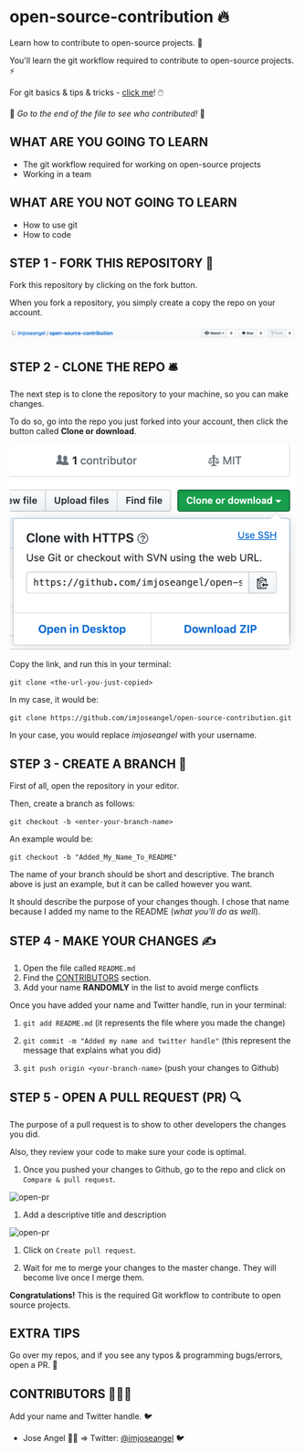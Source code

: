 # open-source-contribution 🔥

Learn how to contribute to open-source projects. 🚀

You'll learn the git workflow required to contribute to open-source projects. ⚡

For git basics & tips & tricks - [click me](https://github.com/imjoseangel/gittipstricks)! 🖱️

👀 _Go to the end of the file to see who contributed!_ 👀

## WHAT ARE YOU GOING TO LEARN

- The git workflow required for working on open-source projects
- Working in a team

## WHAT ARE YOU NOT GOING TO LEARN

- How to use git
- How to code

## STEP 1 - FORK THIS REPOSITORY 🍴

Fork this repository by clicking on the fork button.

When you fork a repository, you simply create a copy the repo on your account.

![fork-example](forkexample.png)

## STEP 2 - CLONE THE REPO 🛎️

The next step is to clone the repository to your machine, so you can make changes.

To do so, go into the repo you just forked into your account, then click the button called **Clone or download**.

![clone-example](clone.png)

Copy the link, and run this in your terminal:

`git clone <the-url-you-just-copied>`

In my case, it would be:

`git clone https://github.com/imjoseangel/open-source-contribution.git`

In your case, you would replace _imjoseangel_ with your username.

## STEP 3 - CREATE A BRANCH 🌲

First of all, open the repository in your editor.

Then, create a branch as follows:

`git checkout -b <enter-your-branch-name>`

An example would be:

`git checkout -b "Added_My_Name_To_README"`

The name of your branch should be short and descriptive. The branch above is just an example, but it can be called however you want.

It should describe the purpose of your changes though. I chose that name because I added my name to the README (_what you'll do as well_).

## STEP 4 - MAKE YOUR CHANGES ✍️

1. Open the file called `README.md`
2. Find the [CONTRIBUTORS](#contributors-) section.
3. Add your name **RANDOMLY** in the list to avoid merge conflicts

Once you have added your name and Twitter handle, run in your terminal:

1. `git add README.md` (it represents the file where you made the change)

2. `git commit -m "Added my name and twitter handle"` (this represent the message that explains what you did)

3. `git push origin <your-branch-name>` (push your changes to Github)

## STEP 5 - OPEN A PULL REQUEST (PR) 🔍

The purpose of a pull request is to show to other developers the changes you did.

Also, they review your code to make sure your code is optimal.

1. Once you pushed your changes to Github, go to the repo and click on `Compare & pull request`.

![open-pr]()

1. Add a descriptive title and description

![open-pr]()

1. Click on `Create pull request`.

2. Wait for me to merge your changes to the master change. They will become live once I merge them.

**Congratulations!** This is the required Git workflow to contribute to open source projects.

## EXTRA TIPS

Go over my repos, and if you see any typos & programming bugs/errors, open a PR. 🥳

## CONTRIBUTORS 🧑‍🤝‍🧑

Add your name and Twitter handle. 🐦

- Jose Angel 🚀💡 => Twitter: [@imjoseangel](https://twitter.com/imjoseangel) 🐦
